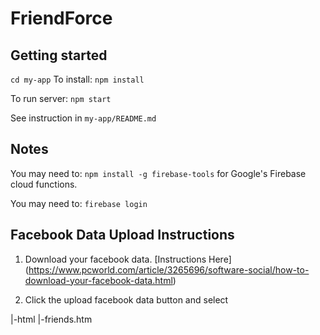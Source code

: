 # FriendForce #

 
## Getting started ##
`cd my-app`
To install: `npm install`

To run server: `npm start`

See instruction in `my-app/README.md`

## Notes ##

You may need to: `npm install -g firebase-tools` for Google's Firebase cloud functions.

You may need to: `firebase login`

## Facebook Data Upload Instructions ##
1) Download your facebook data. [Instructions Here] (https://www.pcworld.com/article/3265696/software-social/how-to-download-your-facebook-data.html)

2) Click the upload facebook data button and select 
<Your facebook Data folder>
    |-html
        |-friends.htm




